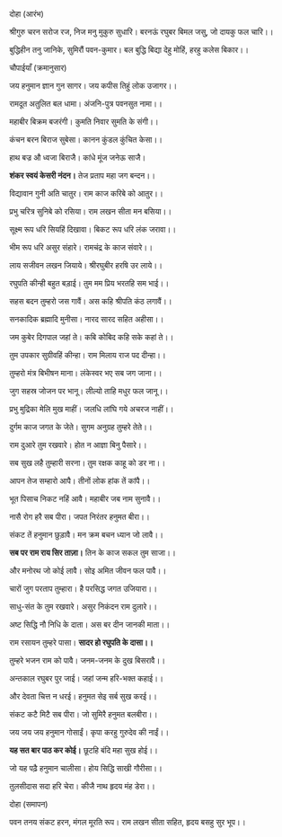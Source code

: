 दोहा (आरंभ)

श्रीगुरु चरन सरोज रज, निज मनु मुकुरु सुधारि।
बरनऊं रघुबर बिमल जसु, जो दायकु फल चारि।।

बुद्धिहीन तनु जानिके, सुमिरौं पवन-कुमार।
बल बुद्धि बिद्या देहु मोहिं, हरहु कलेस बिकार।।

चौपाईयाँ (क्रमानुसार)

जय हनुमान ज्ञान गुन सागर।
जय कपीस तिहुं लोक उजागर।।

रामदूत अतुलित बल धामा।
अंजनि-पुत्र पवनसुत नामा।।

महाबीर बिक्रम बजरंगी।
कुमति निवार सुमति के संगी।।

कंचन बरन बिराज सुबेसा।
कानन कुंडल कुंचित केसा।।

हाथ बज्र औ ध्वजा बिराजै।
कांधे मूंज जनेऊ साजै।

**शंकर स्वयं केसरी नंदन।**
तेज प्रताप महा जग बन्दन।।

विद्यावान गुनी अति चातुर।
राम काज करिबे को आतुर।।

प्रभु चरित्र सुनिबे को रसिया।
राम लखन सीता मन बसिया।।

सूक्ष्म रूप धरि सियहिं दिखावा।
बिकट रूप धरि लंक जरावा।।

भीम रूप धरि असुर संहारे।
रामचंद्र के काज संवारे।।

लाय सजीवन लखन जियाये।
श्रीरघुबीर हरषि उर लाये।।

रघुपति कीन्ही बहुत बड़ाई।
तुम मम प्रिय भरतहि सम भाई।।

सहस बदन तुम्हरो जस गावैं।
अस कहि श्रीपति कंठ लगावैं।।

सनकादिक ब्रह्मादि मुनीसा।
नारद सारद सहित अहीसा।।

जम कुबेर दिगपाल जहां ते।
कबि कोबिद कहि सके कहां ते।।

तुम उपकार सुग्रीवहिं कीन्हा।
राम मिलाय राज पद दीन्हा।।

तुम्हरो मंत्र बिभीषन माना।
लंकेस्वर भए सब जग जाना।।

जुग सहस्र जोजन पर भानू।
लील्यो ताहि मधुर फल जानू।।

प्रभु मुद्रिका मेलि मुख माहीं।
जलधि लांघि गये अचरज नाहीं।।

दुर्गम काज जगत के जेते।
सुगम अनुग्रह तुम्हरे तेते।।

राम दुआरे तुम रखवारे।
होत न आज्ञा बिनु पैसारे।।

सब सुख लहै तुम्हारी सरना।
तुम रक्षक काहू को डर ना।।

आपन तेज सम्हारो आपै।
तीनों लोक हांक तें कांपै।।

भूत पिसाच निकट नहिं आवै।
महाबीर जब नाम सुनावै।।

नासै रोग हरै सब पीरा।
जपत निरंतर हनुमत बीरा।।

संकट तें हनुमान छुड़ावै।
मन क्रम बचन ध्यान जो लावै।।

**सब पर राम राय सिर ताज़ा।**
तिन के काज सकल तुम साजा।।

और मनोरथ जो कोई लावै।
सोइ अमित जीवन फल पावै।।

चारों जुग परताप तुम्हारा।
है परसिद्ध जगत उजियारा।।

साधु-संत के तुम रखवारे।
असुर निकंदन राम दुलारे।।

अष्ट सिद्धि नौ निधि के दाता।
अस बर दीन जानकी माता।।

राम रसायन तुम्हरे पासा।
**सादर हो रघुपति के दासा।।**

तुम्हरे भजन राम को पावै।
जनम-जनम के दुख बिसरावै।।

अन्तकाल रघुबर पुर जाई।
जहां जन्म हरि-भक्त कहाई।।

और देवता चित्त न धरई।
हनुमत सेइ सर्ब सुख करई।।

संकट कटै मिटै सब पीरा।
जो सुमिरै हनुमत बलबीरा।।

जय जय जय हनुमान गोसाईं।
कृपा करहु गुरुदेव की नाईं।।

**यह सत बार पाठ कर कोई।**
छूटहि बंदि महा सुख होई।।

जो यह पढ़ै हनुमान चालीसा।
होय सिद्धि साखी गौरीसा।।

तुलसीदास सदा हरि चेरा।
कीजै नाथ हृदय मंह डेरा।।

दोहा (समापन)

पवन तनय संकट हरन, मंगल मूरति रूप।
राम लखन सीता सहित, हृदय बसहु सुर भूप।।
